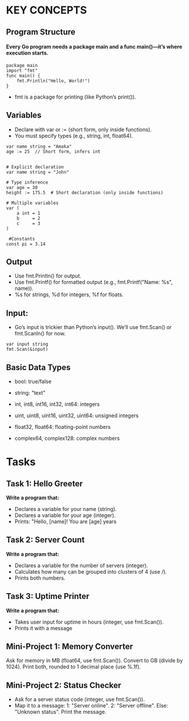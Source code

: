 # KEY CONCEPTS

## Program Structure

#### Every Go program needs a package main and a func main()—it’s where execution starts.

```
package main
import "fmt"
func main() {
    fmt.Println("Hello, World!")
}

```
- fmt is a package for printing (like Python’s print()).


## Variables
- Declare with var or := (short form, only inside functions).
- You must specify types (e.g., string, int, float64).

```
var name string = "Amaka"
age := 25  // Short form, infers int

```

```

# Explicit declaration
var name string = "John"

# Type inference
var age = 30
height := 175.5  # Short declaration (only inside functions)

# Multiple variables
var (
    a int = 1
    b     = 2
    c     = 3
)

 #Constants
const pi = 3.14

```

## Output
- Use fmt.Println() for output.
- Use fmt.Printf() for formatted output (e.g., fmt.Printf("Name: %s", name)).
- %s for strings, %d for integers, %f for floats.

## Input:
- Go’s input is trickier than Python’s input(). We’ll use fmt.Scan() or fmt.Scanln() for now.

```
var input string
fmt.Scan(&input)

```

## Basic Data Types
- bool: true/false

- string: "text"

- int, int8, int16, int32, int64: integers

- uint, uint8, uint16, uint32, uint64: unsigned integers

- float32, float64: floating-point numbers

- complex64, complex128: complex numbers

# Tasks

## Task 1: Hello Greeter

**Write a program that:**
- Declares a variable for your name (string).
- Declares a variable for your age (integer).
- Prints: "Hello, [name]! You are [age] years


## Task 2: Server Count
**Write a program that:**
- Declares a variable for the number of servers (integer).
- Calculates how many can be grouped into clusters of 4 (use /).
- Prints both numbers.

## Task 3: Uptime Printer
**Write a program that:**
- Takes user input for uptime in hours (integer, use fmt.Scan()).
- Prints it with a message


## Mini-Project 1: Memory Converter
Ask for memory in MB (float64, use fmt.Scan()).
Convert to GB (divide by 1024).
Print both, rounded to 1 decimal place (use %.1f).


## Mini-Project 2: Status Checker
- Ask for a server status code (integer, use fmt.Scan()).
- Map it to a message:
1: "Server online".
2: "Server offline".
Else: "Unknown status".
Print the message.